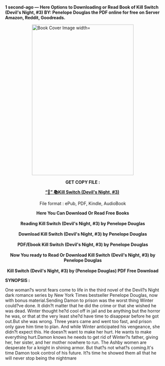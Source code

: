<p><strong>1 second-ago &mdash; Here Options to Downloading or Read Book of Kill Switch (Devil's Night, #3) BY: Penelope Douglas the PDF online for free on Server Amazon, Reddit, Goodreads.</strong></p><p><a href="https://yuzong16a.web.app/apply/178814994-kill-switch"><img style="display: block; margin-left: auto; margin-right: auto;" src="https://i.gr-assets.com/images/S/compressed.photo.goodreads.com/books/1706647983l/178814994.jpg" alt="Book Cover Image width=" width="330" height="488" /></a></p><p style="text-align: center;"><strong>GET COPY FILE :</strong></p><p style="text-align: center;"><strong><a href="https://yuzong16a.web.app/apply/178814994-kill-switch" target="_blank" rel="noopener">“📢” 📚Kill Switch (Devil's Night, #3)</a>&nbsp;</strong></p><p style="text-align: center;">File format : ePub, PDF, Kindle, AudioBook</p><div style="text-align: center;"><strong>Here You Can Download Or Read Free Books</strong></div><div style="text-align: center;">&nbsp;</div><div style="text-align: center;"><strong>Reading Kill Switch (Devil's Night, #3) by Penelope Douglas</strong></div><div style="text-align: center;">&nbsp;</div><div style="text-align: center;"><strong>Download Kill Switch (Devil's Night, #3) by Penelope Douglas</strong></div><div style="text-align: center;">&nbsp;</div><div style="text-align: center;"><strong>PDF/Ebook Kill Switch (Devil's Night, #3) by Penelope Douglas</strong></div><div style="text-align: center;">&nbsp;</div><div style="text-align: center;"><strong>Now You ready to Read Or Download Kill Switch (Devil's Night, #3) by Penelope Douglas</strong></div><div style="text-align: center;">&nbsp;</div><div style="text-align: center;"><strong>Kill Switch (Devil's Night, #3) by (Penelope Douglas) PDF Free Download</strong></div><p><strong>SYNOPSIS :</strong></p><p>One woman?s worst fears come to life in the third novel of the Devil?s Night dark romance series by New York Times bestseller Penelope Douglas, now with bonus material.Sending Damon to prison was the worst thing Winter could?ve done. It didn?t matter that he did the crime or that she wished he was dead. Winter thought he?d cool off in jail and be anything but the horror he was, or that at the very least she?d have time to disappear before he got out.But she was wrong. Three years came and went too fast, and prison only gave him time to plan. And while Winter anticipated his vengeance, she didn?t expect this. He doesn?t want to make her hurt. He wants to make everything hurt.Damon knows he needs to get rid of Winter?s father, giving her, her sister, and her mother nowhere to run. The Ashby women are desperate for a knight in shining armor. But that?s not what?s coming.It's time Damon took control of his future. It?s time he showed them all that he will never stop being the nightmare </p>

